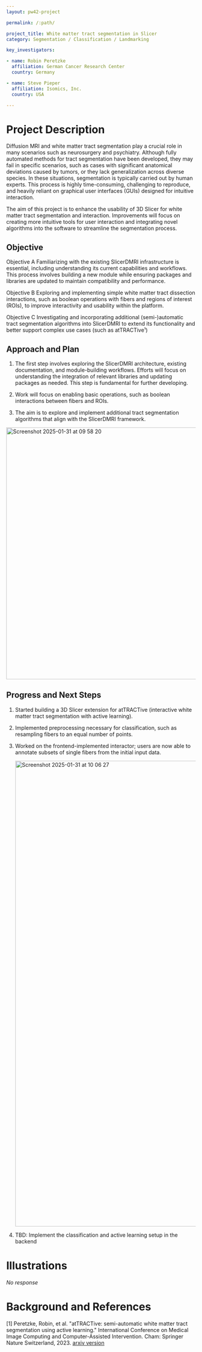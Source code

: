 ```yaml
---
layout: pw42-project

permalink: /:path/

project_title: White matter tract segmentation in Slicer
category: Segmentation / Classification / Landmarking

key_investigators:

- name: Robin Peretzke
  affiliation: German Cancer Research Center
  country: Germany

- name: Steve Pieper
  affiliation: Isomics, Inc.
  country: USA

---
```


# Project Description

<!-- Add a short paragraph describing the project. -->


Diffusion MRI and white matter tract segmentation play a crucial role in many scenarios such as neurosurgery and psychiatry. Although fully automated methods for tract segmentation have been developed, they may fail in specific scenarios, such as cases with significant anatomical deviations caused by tumors, or they lack generalization across diverse species. In these situations, segmentation is typically carried out by human experts. This process is highly time-consuming, challenging to reproduce, and heavily reliant on graphical user interfaces (GUIs) designed for intuitive interaction.

The aim of this project is to enhance the usability of 3D Slicer for white matter tract segmentation and interaction. Improvements will focus on creating more intuitive tools for user interaction and integrating novel algorithms into the software to streamline the segmentation process.



## Objective

<!-- Describe here WHAT you would like to achieve (what you will have as end result). -->


Objective A
Familiarizing with the existing SlicerDMRI infrastructure is essential, including understanding its current capabilities and workflows. This process involves building a new module while ensuring packages and libraries are updated to maintain compatibility and performance.

Objective B
Exploring and implementing simple white matter tract dissection interactions, such as boolean operations with fibers and regions of interest (ROIs), to improve interactivity and usability within the platform.

Objective C
Investigating and incorporating additional (semi-)automatic tract segmentation algorithms into SlicerDMRI to extend its functionality and better support complex use cases (such as atTRACTive¹)





## Approach and Plan

<!-- Describe here HOW you would like to achieve the objectives stated above. -->


1. The first step involves exploring the SlicerDMRI architecture, existing documentation, and module-building workflows. Efforts will focus on understanding the integration of relevant libraries and updating packages as needed. This step is fundamental for further developing.

2. Work will focus on enabling basic operations, such as boolean interactions between fibers and ROIs. 

3. The aim is to explore and implement additional tract segmentation algorithms that align with the SlicerDMRI framework.

   
<img width="668" alt="Screenshot 2025-01-31 at 09 58 20" src="https://github.com/user-attachments/assets/98cb9ecf-2520-4760-84e5-0294763a3c4e" />




## Progress and Next Steps

<!-- Update this section as you make progress, describing of what you have ACTUALLY DONE.
     If there are specific steps that you could not complete then you can describe them here, too. -->


1. Started building a 3D Slicer extension for atTRACTive (interactive white matter tract segmentation with active learning).
2. Implemented preprocessing necessary for classification, such as resampling fibers to an equal number of points.
3. Worked on the frontend-implemented interactor; users are now able to annotate subsets of single fibers from the initial input data.

   <img width="1235" alt="Screenshot 2025-01-31 at 10 06 27" src="https://github.com/user-attachments/assets/34a18a8b-e32c-4c01-b7d8-4f94030857f0" />


4. TBD: Implement the classification and active learning setup in the backend






# Illustrations

<!-- Add pictures and links to videos that demonstrate what has been accomplished. -->


_No response_



# Background and References

<!-- If you developed any software, include link to the source code repository.
     If possible, also add links to sample data, and to any relevant publications. -->


[1] Peretzke, Robin, et al. "atTRACTive: semi-automatic white matter tract segmentation using active learning." International Conference on Medical Image Computing and Computer-Assisted Intervention. Cham: Springer Nature Switzerland, 2023. [arxiv version](https://arxiv.org/abs/2305.18905)

